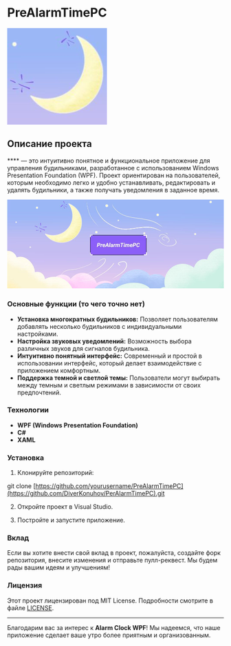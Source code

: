 # PreAlarmTimePC
![PreAlarmTimePC Icon](https://github.com/DiverKonuhov/PerAlarmTimePC/blob/master/Sorces/photo_2025-03-22_23-14-55.jpg) <!-- Замените на URL вашей иконки -->
## Описание проекта

**** — это интуитивно понятное и функциональное приложение для управления будильниками, разработанное с использованием Windows Presentation Foundation (WPF). Проект ориентирован на пользователей, которым необходимо легко и удобно устанавливать, редактировать и удалять будильники, а также получать уведомления в заданное время.

![PreAlarmTimePC Banner](https://github.com/DiverKonuhov/PerAlarmTimePC/blob/master/Sorces/photo_2025-03-22_23-14-54.jpg) <!-- Замените на URL вашего баннера -->
### Основные функции (то чего точно нет)

- **Установка многократных будильников:** Позволяет пользователям добавлять несколько будильников с индивидуальными настройками.
- **Настройка звуковых уведомлений:** Возможность выбора различных звуков для сигналов будильника.
- **Интуитивно понятный интерфейс:** Современный и простой в использовании интерфейс, который делает взаимодействие с приложением комфортным.
- **Поддержка темной и светлой темы:** Пользователи могут выбирать между темным и светлым режимами в зависимости от своих предпочтений.

### Технологии

- **WPF (Windows Presentation Foundation)**
- **C#**
- **XAML**

### Установка

1. Клонируйте репозиторий:
   
  git clone [https://github.com/yourusername/PreAlarmTimePC](https://github.com/DiverKonuhov/PerAlarmTimePC).git

2. Откройте проект в Visual Studio.

3. Постройте и запустите приложение.

### Вклад

Если вы хотите внести свой вклад в проект, пожалуйста, создайте форк репозитория, внесите изменения и отправьте пулл-реквест. Мы будем рады вашим идеям и улучшениям!

### Лицензия

Этот проект лицензирован под MIT License. Подробности смотрите в файле [LICENSE](LICENSE).

---

Благодарим вас за интерес к **Alarm Clock WPF**! Мы надеемся, что наше приложение сделает ваше утро более приятным и организованным.
